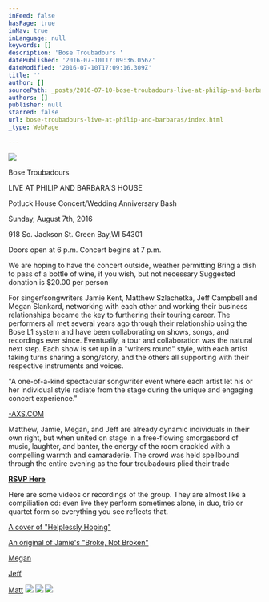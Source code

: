 ```yaml
---
inFeed: false
hasPage: true
inNav: true
inLanguage: null
keywords: []
description: 'Bose Troubadours '
datePublished: '2016-07-10T17:09:36.056Z'
dateModified: '2016-07-10T17:09:16.309Z'
title: ''
author: []
sourcePath: _posts/2016-07-10-bose-troubadours-live-at-philip-and-barbaras.md
authors: []
publisher: null
starred: false
url: bose-troubadours-live-at-philip-and-barbaras/index.html
_type: WebPage

---
```

![](https://the-grid-user-content.s3-us-west-2.amazonaws.com/6fd3b316-c586-463e-bcf4-79c5a47ab0dd.jpg)

Bose Troubadours 

LIVE AT PHILIP AND BARBARA'S HOUSE 

Potluck House Concert/Wedding Anniversary Bash 

Sunday, August 7th, 2016 

918 So. Jackson St. Green Bay,WI 54301 

Doors open at 6 p.m. Concert begins at 7 p.m. 

We are hoping to have the concert outside, weather permitting Bring a dish to pass of a bottle of wine, if you wish, but not necessary Suggested donation is $20.00 per person

For singer/songwriters Jamie Kent, Matthew Szlachetka, Jeff Campbell and Megan Slankard, networking with each other and working their business relationships became the key to furthering their touring career. The performers all met several years ago through their relationship using the Bose L1 system and have been collaborating on shows, songs, and recordings ever since. Eventually, a tour and collaboration was the natural next step. Each show is set up in a "writers round" style, with each artist taking turns sharing a song/story, and the others all supporting with their respective instruments and voices.

"A one-of-a-kind spectacular songwriter event where each artist let his or her individual style radiate from the stage during the unique and engaging concert experience."

[-AXS.COM][0]

Matthew, Jamie, Megan, and Jeff are already dynamic individuals in their own right, but when united on stage in a free-flowing smorgasbord of music, laughter, and banter, the energy of the room crackled with a compelling warmth and camaraderie. The crowd was held spellbound through the entire evening as the four troubadours plied their trade

**[RSVP Here][1]**

Here are some videos or recordings of the group. They are almost like a compiliation cd: even live they perform sometimes alone, in duo, trio or quartet form so everything you see reflects that. 

[A cover of "Helplessly Hoping"][2]

[An original of Jamie's "Broke, Not Broken"][3]

[Megan][4]

[Jeff][5]

[Matt][6]
![](https://the-grid-user-content.s3-us-west-2.amazonaws.com/86ce27ab-dbff-457b-8727-b66446047c7b.png)
![](https://the-grid-user-content.s3-us-west-2.amazonaws.com/f76199c5-c8c1-47f0-9364-70746a731ad3.jpg)
![](https://the-grid-user-content.s3-us-west-2.amazonaws.com/86e72928-6f6c-4131-9b19-8de15299dbf2.jpg)

[0]: http://-axs.com/
[1]: http://goo.gl/forms/xsGf63mD58WVW6PJ2
[2]: https://youtu.be/ORF5rdxPM7c
[3]: https://youtu.be/tflY6kAf74Q
[4]: https://soundcloud.com/tom-moore-71/sets/megan-slankard
[5]: https://soundcloud.com/jeffcampbellmusic/01-the-movies
[6]: https://soundcloud.com/telefunken-elektroakustik/sets/matt-szlachetka-live-from-the-lab-telefunken